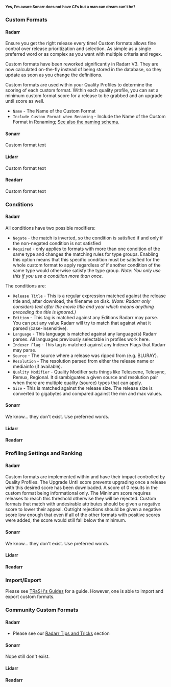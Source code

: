 **<sub>Yes, I'm aware Sonarr does not have CFs but a man can dream can't
he?</sub>**

### Custom Formats

#### Radarr

<section begin=radarr_settings_custom_formats />

Ensure you get the right release every time\! Custom formats allows fine
control over release prioritization and selection. As simple as a single
preferred word or as complex as you want with multiple criteria and
regex.

Custom formats have been reworked significantly in Radarr V3. They are
now calculated on-the-fly instead of being stored in the database, so
they update as soon as you change the definitions.

Custom formats are used within your Quality Profiles to determine the
scoring of each custom format. Within each quality profile, you can set
a minimum custom format score for a release to be grabbed and an upgrade
until score as well.

  - `Name` - The Name of the Custom Format
  - `Include Custom Format when Renaming` - Include the Name of the
    Custom Format in Renaming; [See also the naming
    schema.](Radarr_Settings#Custom_Formats "wikilink")

<section end=radarr_settings_custom_formats />

#### Sonarr

<section begin=sonarr_settings_custom_formats />

Custom format text

<section end=sonarr_settings_custom_formats />

#### Lidarr

<section begin=lidarr_settings_custom_formats />

Custom format text

<section end=lidarr_settings_custom_formats />

#### Readarr

<section begin=readarr_settings_custom_formats />

Custom format text

<section end=readarr_settings_custom_formats />

### Conditions

#### Radarr

<section begin=radarr_settings_custom_formats_conditions />

All conditions have two possible modifiers:

  - `Negate` - the match is inverted, so the condition is satisfied if
    and only if the non-negated condition is not satisfied
  - `Required` - only applies to formats with more than one condition of
    the same type and changes the matching rules for type groups.
    Enabling this option means that this specific condition must be
    satisfied for the whole custom format to apply regardless of if
    another condition of the same type would otherwise satisfy the type
    group. *Note: You only use this if you use a condition more than
    once.*

The conditions are:

  - `Release Title` - This is a regular expression matched against the
    release title and, after download, the filename on disk. *(Note:
    Radarr only considers text after the movie title and year which
    means anything preceding the title is ignored.)*
  - `Edition` - This tag is matched against any Editions Radarr may
    parse. You can put any value Radarr will try to match that against
    what it parsed (case-insensitive).
  - `Language` - This language is matched against any language(s) Radarr
    parses. All languages previously selectable in profiles work here.
  - `Indexer Flag` - This tag is matched against any Indexer Flags that
    Radarr may parse.
  - `Source` - The source where a release was ripped from (e.g. BLURAY).
  - `Resolution` - The resolution parsed from either the release name or
    mediainfo (if available).
  - `Quality Modifier` - Quality Modifier sets things like Telescene,
    Telesync, Remux, Regional. It disambiguates a given source and
    resolution pair when there are multiple quality (source) types that
    can apply.
  - `Size` - This is matched against the release size. The release size
    is converted to gigabytes and compared against the min and max
    values.

<section end=radarr_settings_custom_formats_conditions />

#### Sonarr

We know... they don't exist. Use preferred words.

#### Lidarr

#### Readarr

### Profiling Settings and Ranking

#### Radarr

<section begin=radarr_settings_custom_formats_profiling_settings_and_ranking />

Custom formats are implemented within and have their impact controlled
by Quality Profiles. The Upgrade Until score prevents upgrading once a
release with this desired score has been downloaded. A score of 0
results in the custom format being informational only. The Minimum score
requires releases to reach this threshold otherwise they will be
rejected. Custom formats that match with undesirable attributes should
be given a negative score to lower their appeal. Outright rejections
should be given a negative score low enough that even if all of the
other formats with positive scores were added, the score would still
fall below the minimum.

<section end=radarr_settings_custom_formats_profiling_settings_and_ranking />

#### Sonarr

We know... they don't exist. Use preferred words.

#### Lidarr

#### Readarr

### Import/Export

<section begin=radarr_settings_custom_formats_import_export />

Please see [TRaSH's
Guides](https://trash-guides.info/Radarr/V3/How-to-importexport-Custom-Formats-and-truly-make-use-of-it/)
for a guide. However, one is able to import and export custom formats.

<section end=radarr_settings_custom_formats_import_export />

### Community Custom Formats

#### Radarr

<section begin=radarr_community_custom_formats />

  - Please see our [Radarr Tips and
    Tricks](Radarr_Tips_and_Tricks "wikilink") section

<section end=radarr_community_custom_formats />

#### Sonarr

Nope still don't exist.

#### Lidarr

#### Readarr
